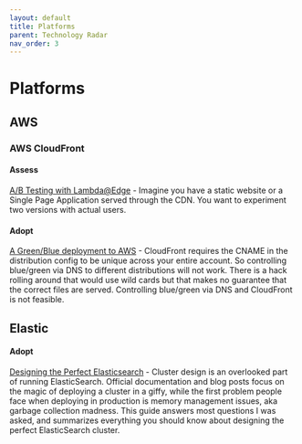 ```yaml
---
layout: default
title: Platforms
parent: Technology Radar
nav_order: 3
---
```


# Platforms

## AWS

### AWS CloudFront

#### Assess

[A/B Testing with Lambda@Edge](https://medium.com/buildit/a-b-testing-on-aws-cloudfront-with-lambda-edge-a22dd82e9d12) - Imagine you have a static website or a Single Page Application served through the CDN. You want to experiment two versions with actual users. 

#### Adopt

[A Green/Blue deployment to AWS](https://serverfault.com/questions/714742/blue-green-deployments-with-cloudfront) - CloudFront requires the CNAME in the distribution config to be unique across your entire account. So controlling blue/green via DNS to different distributions will not work. There is a hack rolling around that would use wild cards but that makes no guarantee that the correct files are served. Controlling blue/green via DNS and CloudFront is not feasible.



## Elastic

#### Adopt

[Designing the Perfect Elasticsearch](https://thoughts.t37.net/designing-the-perfect-elasticsearch-cluster-the-almost-definitive-guide-e614eabc1a87) - Cluster design is an overlooked part of running ElasticSearch. Official documentation and blog posts focus on the magic of deploying a cluster in a giffy, while the first problem people face when deploying in production is memory management issues, aka garbage collection madness. This guide answers most questions I was asked, and summarizes everything you should know about designing the perfect ElasticSearch cluster.


